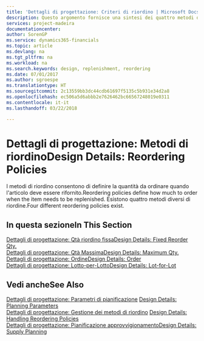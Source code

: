 ```yaml
---
title: 'Dettagli di progettazione: Criteri di riordino | Microsoft Docs'
description: Questo argomento fornisce una sintesi dei quattro metodi di riordino disponibili per il rifornimento.
services: project-madeira
documentationcenter: 
author: SorenGP
ms.service: dynamics365-financials
ms.topic: article
ms.devlang: na
ms.tgt_pltfrm: na
ms.workload: na
ms.search.keywords: design, replenishment, reordering
ms.date: 07/01/2017
ms.author: sgroespe
ms.translationtype: HT
ms.sourcegitcommit: 2c13559bb3dc44cdb61697f5135c5b931e34d2a8
ms.openlocfilehash: ec506a5d6abbb2e7626462bc66567248019e0311
ms.contentlocale: it-it
ms.lasthandoff: 03/22/2018

---
```

# <a name="design-details-reordering-policies"></a><span data-ttu-id="abe7c-103">Dettagli di progettazione: Metodi di riordino</span><span class="sxs-lookup"><span data-stu-id="abe7c-103">Design Details: Reordering Policies</span></span>
<span data-ttu-id="abe7c-104">I metodi di riordino consentono di definire la quantità da ordinare quando l'articolo deve essere rifornito.</span><span class="sxs-lookup"><span data-stu-id="abe7c-104">Reordering policies define how much to order when the item needs to be replenished.</span></span> <span data-ttu-id="abe7c-105">Esistono quattro metodi diversi di riordine.</span><span class="sxs-lookup"><span data-stu-id="abe7c-105">Four different reordering policies exist.</span></span>  

## <a name="in-this-section"></a><span data-ttu-id="abe7c-106">In questa sezione</span><span class="sxs-lookup"><span data-stu-id="abe7c-106">In This Section</span></span>  
[<span data-ttu-id="abe7c-107">Dettagli di progettazione: Qtà riordino fissa</span><span class="sxs-lookup"><span data-stu-id="abe7c-107">Design Details: Fixed Reorder Qty.</span></span>](design-details-fixed-reorder-qty.md)  
[<span data-ttu-id="abe7c-108">Dettagli di progettazione: Qtà Massima</span><span class="sxs-lookup"><span data-stu-id="abe7c-108">Design Details: Maximum Qty.</span></span>](design-details-maximum-qty.md)  
[<span data-ttu-id="abe7c-109">Dettagli di progettazione: Ordine</span><span class="sxs-lookup"><span data-stu-id="abe7c-109">Design Details: Order</span></span>](design-details-order.md)  
[<span data-ttu-id="abe7c-110">Dettagli di progettazione: Lotto-per-Lotto</span><span class="sxs-lookup"><span data-stu-id="abe7c-110">Design Details: Lot-for-Lot</span></span>](design-details-lot-for-lot.md)  

## <a name="see-also"></a><span data-ttu-id="abe7c-111">Vedi anche</span><span class="sxs-lookup"><span data-stu-id="abe7c-111">See Also</span></span>  
<span data-ttu-id="abe7c-112">[Dettagli di progettazione: Parametri di pianificazione](design-details-planning-parameters.md) </span><span class="sxs-lookup"><span data-stu-id="abe7c-112">[Design Details: Planning Parameters](design-details-planning-parameters.md) </span></span>  
<span data-ttu-id="abe7c-113">[Dettagli di progettazione: Gestione dei metodi di riordino](design-details-handling-reordering-policies.md) </span><span class="sxs-lookup"><span data-stu-id="abe7c-113">[Design Details: Handling Reordering Policies](design-details-handling-reordering-policies.md) </span></span>  
[<span data-ttu-id="abe7c-114">Dettagli di progettazione: Pianificazione approvvigionamento</span><span class="sxs-lookup"><span data-stu-id="abe7c-114">Design Details: Supply Planning</span></span>](design-details-supply-planning.md)

